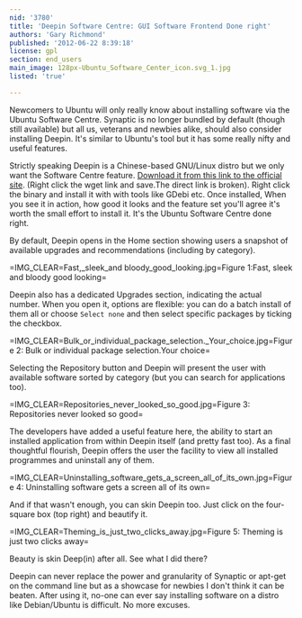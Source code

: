 ```yaml
---
nid: '3780'
title: 'Deepin Software Centre: GUI Software Frontend Done right'
authors: 'Gary Richmond'
published: '2012-06-22 8:39:18'
license: gpl
section: end_users
main_image: 128px-Ubuntu_Software_Center_icon.svg_1.jpg
listed: 'true'

---
```

Newcomers to Ubuntu will only really know about installing software via the Ubuntu Software Centre. Synaptic is no longer bundled by default (though still available) but all us, veterans and newbies alike, should also consider installing Deepin. It's similar to Ubuntu's tool but it has some really nifty and useful features.

Strictly speaking Deepin is a Chinese-based GNU/Linux distro but we only want the Software Centre feature. [Download it from this link to the official site](http://top-hat-sec.com/forum/index.php?topic=587.0). (Right click the wget link and save.The direct link is broken). Right click the binary and install it with with tools like GDebi etc. Once installed, When you see it in action, how good it looks and the feature set you'll agree it's worth the small effort to install it. It's the Ubuntu Software Centre done right.

By default, Deepin opens in the Home section showing users a snapshot of available upgrades and recommendations (including by category).

=IMG_CLEAR=Fast,_sleek_and bloody_good_looking.jpg=Figure 1:Fast, sleek and bloody good looking=

Deepin also has a dedicated Upgrades section, indicating the actual number. When you open it, options are flexible: you can do a batch install of them all or choose `Select none` and then select specific packages by ticking the checkbox.

=IMG_CLEAR=Bulk_or_individual_package_selection._Your_choice.jpg=Figure 2: Bulk or individual package selection.Your choice= 

Selecting the Repository button and Deepin will present the user with available software sorted by category (but you can search for applications too).

=IMG_CLEAR=Repositories_never_looked_so_good.jpg=Figure 3: Repositories never looked so good=

The developers have added a useful feature here, the ability to start an installed application from within Deepin itself (and pretty fast too). As a final thoughtful flourish, Deepin offers the user the facility to view all installed programmes and uninstall any of them. 

=IMG_CLEAR=Uninstalling_software_gets_a_screen_all_of_its_own.jpg=Figure 4: Uninstalling software gets a screen all of its own=

And if that wasn't enough, you can skin Deepin too. Just click on the four-square box (top right) and beautify it. 

=IMG_CLEAR=Theming_is_just_two_clicks_away.jpg=Figure 5: Theming is just two clicks away=

Beauty is skin Deep(in) after all. See what I did there? 

Deepin can never replace the power and granularity of Synaptic or apt-get on the command line but as a showcase for newbies I don't think it can be beaten. After using it, no-one can ever say installing software on a distro like Debian/Ubuntu is difficult. No more excuses.